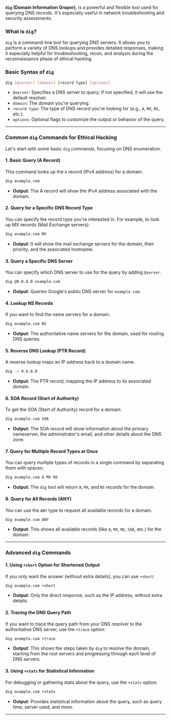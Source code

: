 
**`dig` (Domain Information Groper)**, is a powerful and flexible tool used for querying DNS records. It's especially useful in network troubleshooting and security assessments. 

### **What is `dig`?**
`dig` is a command-line tool for querying DNS servers. It allows you to perform a variety of DNS lookups and provides detailed responses, making it especially helpful for troubleshooting, recon, and analysis during the reconnaissance phase of ethical hacking.

### **Basic Syntax of `dig`**
```bash
dig [@server] [domain] [record type] [options]
```
- `@server`: Specifies a DNS server to query. If not specified, it will use the default resolver.
- `domain`: The domain you're querying.
- `record type`: The type of DNS record you're looking for (e.g., `A`, `MX`, `NS`, etc.).
- `options`: Optional flags to customize the output or behavior of the query.

---

### **Common `dig` Commands for Ethical Hacking**

Let's start with some basic `dig` commands, focusing on DNS enumeration.

#### 1. **Basic Query (A Record)**
This command looks up the `A` record (IPv4 address) for a domain.
```bash
dig example.com
```
- **Output**: The A record will show the IPv4 address associated with the domain.

#### 2. **Query for a Specific DNS Record Type**
You can specify the record type you're interested in. For example, to look up MX records (Mail Exchange servers):
```bash
dig example.com MX
```
- **Output**: It will show the mail exchange servers for the domain, their priority, and the associated hostname.

#### 3. **Query a Specific DNS Server**
You can specify which DNS server to use for the query by adding `@server`.
```bash
dig @8.8.8.8 example.com
```
- **Output**: Queries Google's public DNS server for `example.com`.

#### 4. **Lookup NS Records**
If you want to find the name servers for a domain:
```bash
dig example.com NS
```
- **Output**: The authoritative name servers for the domain, used for routing DNS queries.

#### 5. **Reverse DNS Lookup (PTR Record)**
A reverse lookup maps an IP address back to a domain name.
```bash
dig -x 8.8.8.8
```
- **Output**: The PTR record, mapping the IP address to its associated domain.

#### 6. **SOA Record (Start of Authority)**
To get the SOA (Start of Authority) record for a domain:
```bash
dig example.com SOA
```
- **Output**: The SOA record will show information about the primary nameserver, the administrator's email, and other details about the DNS zone.

#### 7. **Query for Multiple Record Types at Once**
You can query multiple types of records in a single command by separating them with spaces:
```bash
dig example.com A MX NS
```
- **Output**: The `dig` tool will return `A`, `MX`, and `NS` records for the domain.

#### 8. **Query for All Records (ANY)**
You can use the `ANY` type to request all available records for a domain.
```bash
dig example.com ANY
```
- **Output**: This shows all available records (like `A`, `MX`, `NS`, `SOA`, etc.) for the domain.

---

### **Advanced `dig` Commands**

#### 1. **Using `+short` Option for Shortened Output**
If you only want the answer (without extra details), you can use `+short`:
```bash
dig example.com +short
```
- **Output**: Only the direct response, such as the IP address, without extra details.

#### 2. **Tracing the DNS Query Path**
If you want to trace the query path from your DNS resolver to the authoritative DNS server, use the `+trace` option:
```bash
dig example.com +trace
```
- **Output**: This shows the steps taken by `dig` to resolve the domain, starting from the root servers and progressing through each level of DNS servers.

#### 3. **Using `+stats` for Statistical Information**
For debugging or gathering stats about the query, use the `+stats` option:
```bash
dig example.com +stats
```
- **Output**: Provides statistical information about the query, such as query time, server used, and more.

---
